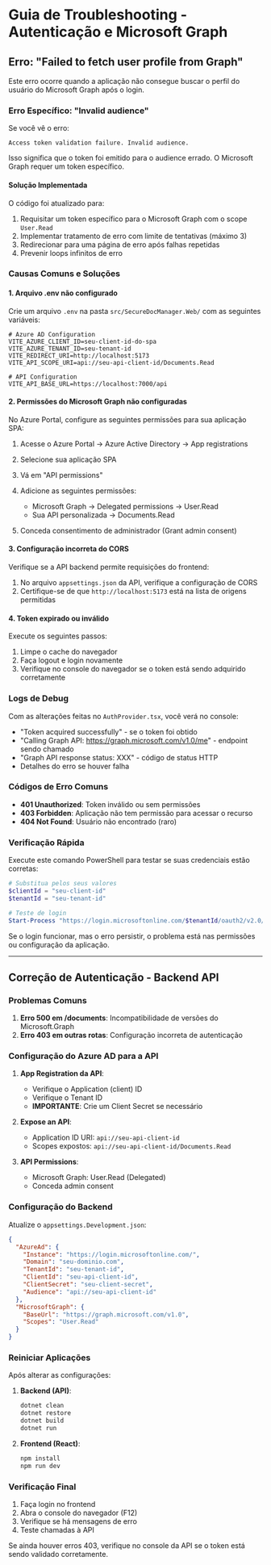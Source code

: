 # Guia de Troubleshooting - Autenticação e Microsoft Graph

## Erro: "Failed to fetch user profile from Graph"

Este erro ocorre quando a aplicação não consegue buscar o perfil do usuário do Microsoft Graph após o login.

### Erro Específico: "Invalid audience"

Se você vê o erro:

```text
Access token validation failure. Invalid audience.
```

Isso significa que o token foi emitido para o audience errado. O Microsoft Graph requer um token específico.

#### Solução Implementada

O código foi atualizado para:

1. Requisitar um token específico para o Microsoft Graph com o scope `User.Read`
2. Implementar tratamento de erro com limite de tentativas (máximo 3)
3. Redirecionar para uma página de erro após falhas repetidas
4. Prevenir loops infinitos de erro

### Causas Comuns e Soluções

#### 1. Arquivo .env não configurado

Crie um arquivo `.env` na pasta `src/SecureDocManager.Web/` com as seguintes variáveis:

```env
# Azure AD Configuration
VITE_AZURE_CLIENT_ID=seu-client-id-do-spa
VITE_AZURE_TENANT_ID=seu-tenant-id
VITE_REDIRECT_URI=http://localhost:5173
VITE_API_SCOPE_URI=api://seu-api-client-id/Documents.Read

# API Configuration
VITE_API_BASE_URL=https://localhost:7000/api
```

#### 2. Permissões do Microsoft Graph não configuradas

No Azure Portal, configure as seguintes permissões para sua aplicação SPA:

1. Acesse o Azure Portal → Azure Active Directory → App registrations
2. Selecione sua aplicação SPA
3. Vá em "API permissions"
4. Adicione as seguintes permissões:
   - Microsoft Graph → Delegated permissions → User.Read
   - Sua API personalizada → Documents.Read

5. Conceda consentimento de administrador (Grant admin consent)

#### 3. Configuração incorreta do CORS

Verifique se a API backend permite requisições do frontend:

1. No arquivo `appsettings.json` da API, verifique a configuração de CORS
2. Certifique-se de que `http://localhost:5173` está na lista de origens permitidas

#### 4. Token expirado ou inválido

Execute os seguintes passos:

1. Limpe o cache do navegador
2. Faça logout e login novamente
3. Verifique no console do navegador se o token está sendo adquirido corretamente

### Logs de Debug

Com as alterações feitas no `AuthProvider.tsx`, você verá no console:

- "Token acquired successfully" - se o token foi obtido
- "Calling Graph API: <https://graph.microsoft.com/v1.0/me>" - endpoint sendo chamado
- "Graph API response status: XXX" - código de status HTTP
- Detalhes do erro se houver falha

### Códigos de Erro Comuns

- **401 Unauthorized**: Token inválido ou sem permissões
- **403 Forbidden**: Aplicação não tem permissão para acessar o recurso
- **404 Not Found**: Usuário não encontrado (raro)

### Verificação Rápida

Execute este comando PowerShell para testar se suas credenciais estão corretas:

```powershell
# Substitua pelos seus valores
$clientId = "seu-client-id"
$tenantId = "seu-tenant-id"

# Teste de login
Start-Process "https://login.microsoftonline.com/$tenantId/oauth2/v2.0/authorize?client_id=$clientId&response_type=code&redirect_uri=http://localhost:5173&scope=openid%20profile%20User.Read"
```

Se o login funcionar, mas o erro persistir, o problema está nas permissões ou configuração da aplicação.

---

## Correção de Autenticação - Backend API

### Problemas Comuns

1. **Erro 500 em /documents**: Incompatibilidade de versões do Microsoft.Graph
2. **Erro 403 em outras rotas**: Configuração incorreta de autenticação

### Configuração do Azure AD para a API

1. **App Registration da API**:
   - Verifique o Application (client) ID
   - Verifique o Tenant ID
   - **IMPORTANTE**: Crie um Client Secret se necessário

2. **Expose an API**:
   - Application ID URI: `api://seu-api-client-id`
   - Scopes expostos: `api://seu-api-client-id/Documents.Read`

3. **API Permissions**:
   - Microsoft Graph: User.Read (Delegated)
   - Conceda admin consent

### Configuração do Backend

Atualize o `appsettings.Development.json`:

```json
{
  "AzureAd": {
    "Instance": "https://login.microsoftonline.com/",
    "Domain": "seu-dominio.com",
    "TenantId": "seu-tenant-id",
    "ClientId": "seu-api-client-id",
    "ClientSecret": "seu-client-secret",
    "Audience": "api://seu-api-client-id"
  },
  "MicrosoftGraph": {
    "BaseUrl": "https://graph.microsoft.com/v1.0",
    "Scopes": "User.Read"
  }
}
```

### Reiniciar Aplicações

Após alterar as configurações:

1. **Backend (API)**:

   ```bash
   dotnet clean
   dotnet restore
   dotnet build
   dotnet run
   ```

2. **Frontend (React)**:

   ```bash
   npm install
   npm run dev
   ```

### Verificação Final

1. Faça login no frontend
2. Abra o console do navegador (F12)
3. Verifique se há mensagens de erro
4. Teste chamadas à API

Se ainda houver erros 403, verifique no console da API se o token está sendo validado corretamente.
